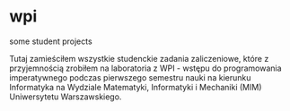 # wpi
some student projects

Tutaj zamieściłem wszystkie studenckie zadania zaliczeniowe, które z przyjemnością zrobiłem na laboratoria
z WPI - wstępu do programowania imperatywnego podczas pierwszego semestru nauki na kierunku
Informatyka na Wydziale Matematyki, Informatyki i Mechaniki (MIM) Uniwersytetu Warszawskiego.
